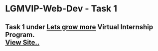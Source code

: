 # LGMVIP-Web-Dev - Task 1
<h2>Task 1 under <a href ="https://letsgrowmore.in/">Lets grow more</a> Virtual Internship Program.<br>
 <a href ="https://gitsdeepak.github.io/LGMVIP-Web-Dev"> View Site..</a>
  
